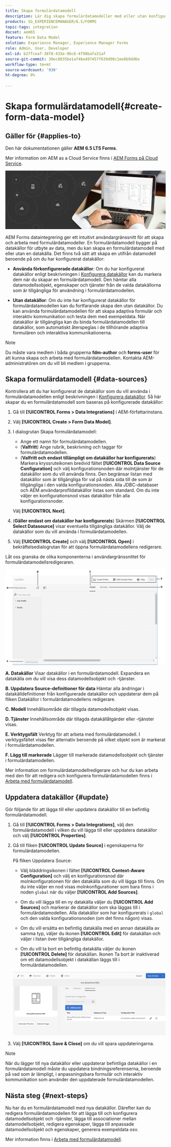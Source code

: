 ```yaml
---
title: Skapa formulärdatamodell
description: Lär dig skapa formulärdatamodeller med eller utan konfigurerade datakällor.
products: SG_EXPERIENCEMANAGER/6.5/FORMS
topic-tags: integration
docset: aem65
feature: Form Data Model
solution: Experience Manager, Experience Manager Forms
role: Admin, User, Developer
exl-id: b27fceaf-38f8-433e-96c6-4f98bafa31af
source-git-commit: 30ec8835be1af46e497457f639d90c1ee8b9dd6e
workflow-type: tm+mt
source-wordcount: '930'
ht-degree: 0%

---
```


# Skapa formulärdatamodell{#create-form-data-model}

## Gäller för {#applies-to}

Den här dokumentationen gäller **AEM 6.5 LTS Forms**.

Mer information om AEM as a Cloud Service finns i [AEM Forms på Cloud Service](https://experienceleague.adobe.com/docs/experience-manager-cloud-service/content/forms/integrate/use-form-data-model/create-form-data-models.html).


![hjältebild](do-not-localize/data-integration.png)

AEM Forms dataintegrering ger ett intuitivt användargränssnitt för att skapa och arbeta med formulärdatamodeller. En formulärdatamodell bygger på datakällor för utbyte av data, men du kan skapa en formulärdatamodell med eller utan en datakälla. Det finns två sätt att skapa en utifrån datamodell beroende på om du har konfigurerat datakällor:

* **Använda förkonfigurerade datakällor**: Om du har konfigurerat datakällor enligt beskrivningen i [Konfigurera datakällor](../../forms/using/configure-data-sources.md) kan du markera dem när du skapar en formulärdatamodell. Den hämtar alla datamodellsobjekt, egenskaper och tjänster från de valda datakällorna som är tillgängliga för användning i formulärdatamodellen.

* **Utan datakällor**: Om du inte har konfigurerat datakällor för formulärdatamodellen kan du fortfarande skapa den utan datakällor. Du kan använda formulärdatamodellen för att skapa adaptiva formulär och interaktiv kommunikation och testa dem med exempeldata. När datakällor är tillgängliga kan du binda formulärdatamodellen till datakällor, som automatiskt återspeglas i de tillhörande adaptiva formulären och interaktiva kommunikationerna.

>[!NOTE]
>
>Du måste vara medlem i båda grupperna **fdm-author** och **forms-user** för att kunna skapa och arbeta med formulärdatamodellen. Kontakta AEM-administratören om du vill bli medlem i grupperna.

## Skapa formulärdatamodell {#data-sources}

Kontrollera att du har konfigurerat de datakällor som du vill använda i formulärdatamodellen enligt beskrivningen i [Konfigurera datakällor](../../forms/using/configure-data-sources.md). Så här skapar du en formulärdatamodell som baseras på konfigurerade datakällor:

1. Gå till **[!UICONTROL Forms > Data Integrations]** i AEM-författarinstans.
1. Välj **[!UICONTROL Create > Form Data Model]**.
1. I dialogrutan Skapa formulärdatamodell:

   * Ange ett namn för formulärdatamodellen.
   * (**Valfritt**) Ange rubrik, beskrivning och taggar för formulärdatamodellen.
   * (**Valfritt och endast tillämpligt om datakällor har konfigurerats**) Markera kryssruteikonen bredvid fältet **[!UICONTROL Data Source Configuration]** och välj konfigurationsnoden där molntjänster för de datakällor som du vill använda finns. Den begränsar listan med datakällor som är tillgängliga för val på nästa sida till de som är tillgängliga i den valda konfigurationsnoden. Alla JDBC-databaser och AEM användarprofildatakällor listas som standard. Om du inte väljer en konfigurationsnod visas datakällor från alla konfigurationsnoder.

   Välj **[!UICONTROL Next]**.

1. (**Gäller endast om datakällor har konfigurerats**) Skärmen **[!UICONTROL Select Datasource]** visar eventuella tillgängliga datakällor. Välj de datakällor som du vill använda i formulärdatamodellen.
1. Välj **[!UICONTROL Create]** och välj **[!UICONTROL Open]** i bekräftelsedialogrutan för att öppna formulärdatamodellens redigerare.

Låt oss granska de olika komponenterna i användargränssnittet för formulärdatamodellsredigeraren.

![En formulärdatamodell med tre datakällor - en RESTful-tjänst, AEM-användarprofil och en RDBMS](assets/fdm-ui.png)

**A. Datakällor** Visar datakällor i en formulärdatamodell. Expandera en datakälla om du vill visa dess datamodellsobjekt och -tjänster.

**B. Uppdatera Source-definitioner för data** Hämtar alla ändringar i datakälldefinitioner från konfigurerade datakällor och uppdaterar dem på fliken Datakällor i formulärdatamodellens redigerare.

**C. Modell** Innehållsområde där tillagda datamodellsobjekt visas.

**D. Tjänster** Innehållsområde där tillagda datakällåtgärder eller -tjänster visas.

**E. Verktygsfält** Verktyg för att arbeta med formulärdatamodell. I verktygsfältet visas fler alternativ beroende på vilket objekt som är markerat i formulärdatamodellen.

**F. Lägg till markerade** Lägger till markerade datamodellsobjekt och tjänster i formulärdatamodellen.

Mer information om formulärdatamodellredigerare och hur du kan arbeta med den för att redigera och konfigurera formulärdatamodellen finns i [Arbeta med formulärdatamodell](../../forms/using/work-with-form-data-model.md).

## Uppdatera datakällor {#update}

Gör följande för att lägga till eller uppdatera datakällor till en befintlig formulärdatamodell.

1. Gå till **[!UICONTROL Forms > Data Integrations]**, välj den formulärdatamodell i vilken du vill lägga till eller uppdatera datakällor och välj **[!UICONTROL Properties]**.
1. Gå till fliken **[!UICONTROL Update Source]** i egenskaperna för formulärdatamodellen.

   På fliken Uppdatera Source:

   * Välj bläddringsikonen i fältet **[!UICONTROL Context-Aware Configuration]** och välj en konfigurationsnod där molnkonfigurationen för den datakälla som du vill lägga till finns. Om du inte väljer en nod visas molnkonfigurationer som bara finns i noden `global` när du väljer **[!UICONTROL Add Sources]**.

   * Om du vill lägga till en ny datakälla väljer du **[!UICONTROL Add Sources]** och markerar de datakällor som ska läggas till i formulärdatamodellen. Alla datakällor som har konfigurerats i `global` och den valda konfigurationsnoden (om det finns någon) visas.

   * Om du vill ersätta en befintlig datakälla med en annan datakälla av samma typ, väljer du ikonen **[!UICONTROL Edit]** för datakällan och väljer i listan över tillgängliga datakällor.
   * Om du vill ta bort en befintlig datakälla väljer du ikonen **[!UICONTROL Delete]** för datakällan. Ikonen Ta bort är inaktiverad om ett datamodellsobjekt i datakällan läggs till i formulärdatamodellen.

   ![fdm-properties](assets/fdm-properties.png)

1. Välj **[!UICONTROL Save & Close]** om du vill spara uppdateringarna.

>[!NOTE]
>
>När du lägger till nya datakällor eller uppdaterar befintliga datakällor i en formulärdatamodell måste du uppdatera bindningsreferenserna, beroende på vad som är lämpligt, i anpassningsbara formulär och interaktiv kommunikation som använder den uppdaterade formulärdatamodellen.

## Nästa steg {#next-steps}

Nu har du en formulärdatamodell med nya datakällor. Därefter kan du redigera formulärdatamodellen för att lägga till och konfigurera datamodellsobjekt och -tjänster, lägga till associationer mellan datamodellsobjekt, redigera egenskaper, lägga till anpassade datamodellsobjekt och egenskaper, generera exempeldata osv.

Mer information finns i [Arbeta med formulärdatamodell](../../forms/using/work-with-form-data-model.md).
